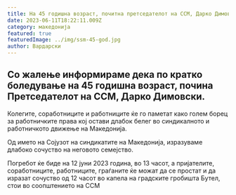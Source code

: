 ```yaml
---
title: На 45 годишна возраст, почитна претседателот на ССМ, Дарко Димовски
date: 2023-06-11T18:22:11.009Z
category: македонија
featured: true
featuredImage: ../img/ssm-45-god.jpg
author: Вардарски
---
```

<!--StartFragment-->

## Со жалење информираме дека по кратко боледување на 45 годишна возраст, почина Претседателот на ССМ, Дарко Димовски.

<!--EndFragment--><!--StartFragment-->

Колегите, соработниците и работниците ќе го паметат како голем борец за работничките права кој остави длабок белег во синдикалното и работничкото движење на Македонија.

Од името на Сојузот на синдикатите на Македонија, изразуваме длабоко сочуство на неговото семејство.

Погребот ќе биде на 12 јуни 2023 година, во 13 часот, а пријателите, соработниците, работниците, граѓаните ќе можат да се простат и да изразат сочуство од 12 часот во капела на градските гробишта Бутел, стои во соопштението на ССМ

<!--EndFragment-->
